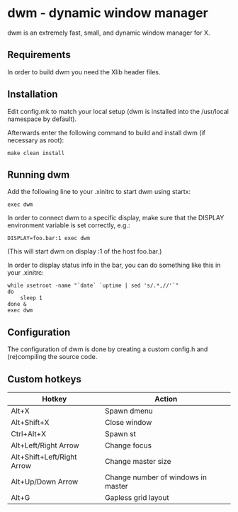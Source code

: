 dwm - dynamic window manager
============================
dwm is an extremely fast, small, and dynamic window manager for X.


Requirements
------------
In order to build dwm you need the Xlib header files.


Installation
------------
Edit config.mk to match your local setup (dwm is installed into
the /usr/local namespace by default).

Afterwards enter the following command to build and install dwm (if
necessary as root):

    make clean install


Running dwm
-----------
Add the following line to your .xinitrc to start dwm using startx:

    exec dwm

In order to connect dwm to a specific display, make sure that
the DISPLAY environment variable is set correctly, e.g.:

    DISPLAY=foo.bar:1 exec dwm

(This will start dwm on display :1 of the host foo.bar.)

In order to display status info in the bar, you can do something
like this in your .xinitrc:

    while xsetroot -name "`date` `uptime | sed 's/.*,//'`"
    do
    	sleep 1
    done &
    exec dwm


Configuration
-------------
The configuration of dwm is done by creating a custom config.h
and (re)compiling the source code.

Custom hotkeys 
--------------
| Hotkey			| Action				|
| ----------------------------- | ------------------------------------- | 
| Alt+X				| Spawn dmenu				|  
| Alt+Shift+X			| Close window				|  
| Ctrl+Alt+X			| Spawn st				|  
| Alt+Left/Right Arrow		| Change focus				|  
| Alt+Shift+Left/Right Arrow	| Change master size			|  
| Alt+Up/Down Arrow		| Change number of windows in master	|  
| Alt+G				| Gapless grid layout			|  
